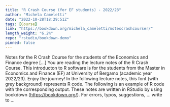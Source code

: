 ```yaml
---
title: "R Crash Course (for EF students) - 2022/23"
author: "Michela Cameletti"
date: "2022-10-28T18:29:51Z"
tags: [Course]
link: "https://bookdown.org/michela_cameletti/notescrashcourser/"
length_weight: "6.2%"
repo: "rstudio/bookdown-demo"
pinned: false
---
```


Notes for the R Crash Course for the students of the Economics and Finance degree [...] You are reading the lecture notes of the R Crash Course. This introducton to R software is for the students from the Master in Economics and Finance (EF) at University of Bergamo (academic year 2022/23). Enjoy the journey! In the following lecture notes, this font (with grey background) represents R code. The following is an example of R code with the corresponding output. These notes are written in RStudio by using bookdown (https://bookdown.org/). For errors, typos, suggestions, … write to ...
